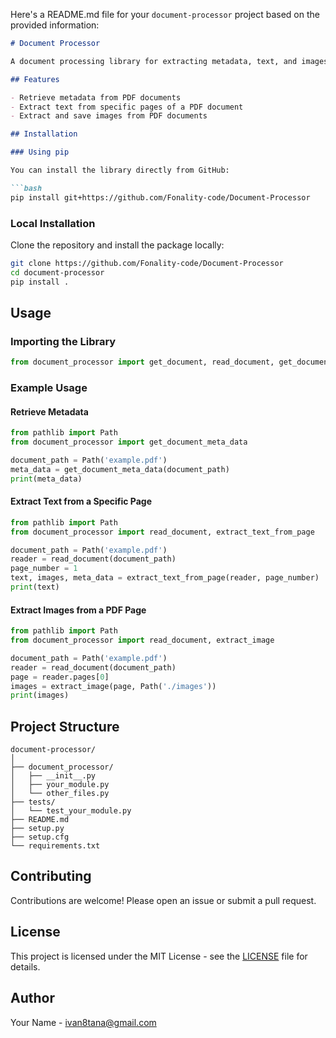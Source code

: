 Here's a README.md file for your `document-processor` project based on the provided information:

```markdown
# Document Processor

A document processing library for extracting metadata, text, and images from PDF documents.

## Features

- Retrieve metadata from PDF documents
- Extract text from specific pages of a PDF document
- Extract and save images from PDF documents

## Installation

### Using pip

You can install the library directly from GitHub:

```bash
pip install git+https://github.com/Fonality-code/Document-Processor
```

### Local Installation

Clone the repository and install the package locally:

```bash
git clone https://github.com/Fonality-code/Document-Processor
cd document-processor
pip install .
```

## Usage

### Importing the Library

```python
from document_processor import get_document, read_document, get_document_meta_data, extract_text_from_page, extract_image
```

### Example Usage

#### Retrieve Metadata

```python
from pathlib import Path
from document_processor import get_document_meta_data

document_path = Path('example.pdf')
meta_data = get_document_meta_data(document_path)
print(meta_data)
```

#### Extract Text from a Specific Page

```python
from pathlib import Path
from document_processor import read_document, extract_text_from_page

document_path = Path('example.pdf')
reader = read_document(document_path)
page_number = 1
text, images, meta_data = extract_text_from_page(reader, page_number)
print(text)
```

#### Extract Images from a PDF Page

```python
from pathlib import Path
from document_processor import read_document, extract_image

document_path = Path('example.pdf')
reader = read_document(document_path)
page = reader.pages[0]
images = extract_image(page, Path('./images'))
print(images)
```

## Project Structure

```
document-processor/
│
├── document_processor/
│   ├── __init__.py
│   ├── your_module.py
│   └── other_files.py
├── tests/
│   └── test_your_module.py
├── README.md
├── setup.py
├── setup.cfg
└── requirements.txt
```

## Contributing

Contributions are welcome! Please open an issue or submit a pull request.

## License

This project is licensed under the MIT License - see the [LICENSE](LICENSE) file for details.

## Author

Your Name - [ivan8tana@gmail.com](mailto:ivan8tana@gmail.com)
```

